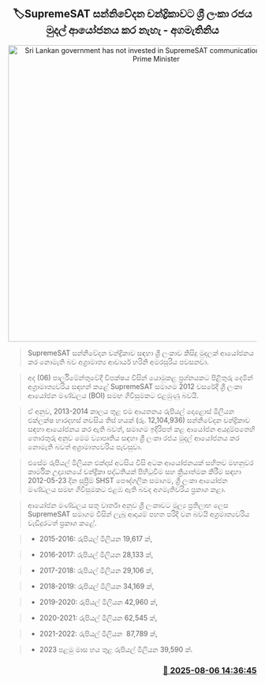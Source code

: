 <p align='center'><b><h2 align='center' title='Sri Lankan government has not invested in SupremeSAT communications satellite - Prime Minister'>🏷SupremeSAT සන්නිවේදන චන්ද්‍රිකාවට ශ්‍රී ලංකා රජය මුදල් ආයෝජනය කර නැහැ - අගමැතිනිය</h2></b></p>
<p align='center'><img src='https://helakuru.sgp1.cdn.digitaloceanspaces.com/esana/images/lib/harini-amarasuriya-parliment-2025.jpg' width='600' alt='Sri Lankan government has not invested in SupremeSAT communications satellite - Prime Minister'></p>

> SupremeSAT සන්නිවේදන චන්ද්‍රිකාව සඳහා ශ්‍රී ලංකාව කිසිදු මුදලක් ආයෝජනය කර නොමැති බව අග්‍රාමාත්‍ය ආචාර්ය හරිනි අමරසූරිය පවසනවා.

> අද (06) පාර්ලිමේන්තුවේදී විපක්ෂය විසින් යොමුකළ ප්‍රශ්නයකට පිළිතුරු දෙමින් අග්‍රාමාත්‍යවරිය සඳහන් කළේ SupremeSAT සමාගම 2012 වසරේදී ශ්‍රී ලංකා ආයෝජන මණ්ඩලය (BOI) සමඟ ගිවිසුමකට එළඹුණු බවයි.

> ඒ අනුව, 2013-2014 කාලය තුළ එම ආයතනය රුපියල් දොළොස් මිලියන එක්ලක්ෂ හාරදහස් නවසිය තිස් හයක් (රු. 12,104,936) සන්නිවේදන චන්ද්‍රිකාව සඳහා ආයෝජනය කර ඇති බවත්, සමාගම ඉදිරිපත් කළ ආයෝජන අයදුම්පතෙහි තොරතුරු අනුව මෙම ව්‍යාපෘතිය සඳහා ශ්‍රී ලංකා රජය මුදල් ආයෝජනය කර නොමැති බවත් අග්‍රාමාත්‍යවරිය පැවසුවා.

> එසේම රුපියල් මිලියන එක්දාස් අටසිය විසි අටක ආයෝජනයක් සහිතව මහනුවර කාර්මික උද්‍යානයේ චන්ද්‍රිකා පද්ධතියක් පිහිටුවීම සහ ක්‍රියාත්මක කිරීම සඳහා 2012-05-23 දින සුප්‍රීම් SHST පෞද්ගලික සමාගම, ශ්‍රී ලංකා ආයෝජන මණ්ඩලය සමඟ ගිවිසුමකට එළඹ ඇති බවද අගමැතිවරිය ප්‍රකාශ කළා.

> ආයෝජන මණ්ඩලය සතු වාර්තා අනුව ශ්‍රී ලංකාවට මූල්‍ය ප්‍රතිලාභ ලෙස SupremeSAT සමාගම විසින් ලැබූ ආදායම් පහත පරිදි වන බවයි අග්‍රමාත්‍යවරිය වැඩිදුරටත් ප්‍රකාශ කළේ.

> * 2015-2016: රුපියල් මිලියන 19,617 ක්, 

> * 2016-2017: රුපියල් මිලියන 28,133 ක්, 

> * 2017-2018: රුපියල් මිලියන 29,106 ක්,  

> * 2018-2019: රුපියල් මිලියන 34,169 ක්, 

> * 2019-2020: රුපියල් මිලියන 42,960 ක්, 

> * 2020-2021: රුපියල් මිලියන 62,545 ක්, 

> * 2021-2022: රුපියල් මිලියන  87,789 ක්, 

> * 2023 පළමු මාස හය තුළ රුපියල් මිලියන 39,590 ක්.



<h3 align='right'><a href='https://www.helakuru.lk/esana/p/112496/'>📅 2025-08-06 14:36:45</a></h3>
